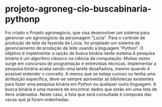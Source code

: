 # projeto-agroneg-cio-buscabinaria-pythonp
  Foi criado o Projeto agronegócio, que visa desenvolver um sistema para gerenciar um agronegócio da personagem "Lúcia".
 Para o controle de produção de leite da fazenda de Lúcia, foi projetado um sistema de gerenciamento de produção de leite usando a linguagem “Python”. O objetivo é implementar a opção de busca binária neste sistema.A pesquisa binária é um algoritmo clássico na ciência da computação.
 Muitas vezes surge em concursos de programação e entrevistas técnicas. Implementar a pesquisa binária acaba sendo uma tarefa desafiadora, mesmo quando é possível entender o conceito. A menos que se esteja curioso ou tenha uma atribuição específica, deve-se sempre aproveitar as bibliotecas existentes para fazer uma pesquisa binária em Python ou qualquer outra linguagem.
 A busca binária é uma maneira de encontrar dados que estão em uma lista de itens ordenados. Neste caso, a lista que será consultada é composta das vacas que já foram ordenhadas.
